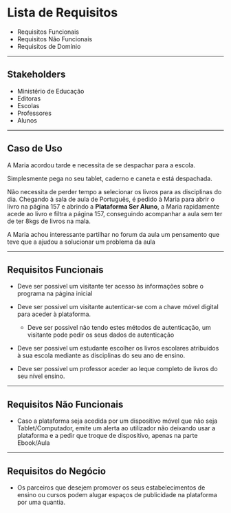 # Lista de Requisitos

* Requisitos Funcionais
* Requisitos Não Funcionais
* Requisitos de Domínio

---
## Stakeholders

* Ministério de Educação
* Editoras
* Escolas
* Professores
* Alunos
---

## Caso de Uso

A Maria acordou tarde e necessita de se despachar para a escola.

Simplesmente pega no seu tablet, caderno e caneta e está despachada.

Não necessita de perder tempo a selecionar os livros para as disciplinas do dia. Chegando à sala de aula de Português, é pedido à Maria para abrir o livro na página 157 e abrindo a __Plataforma Ser Aluno__, a Maria rapidamente acede ao livro e filtra a página 157, conseguindo acompanhar a aula sem ter de ter 8kgs de livros na mala.

A Maria achou interessante partilhar no forum da aula um pensamento que teve que a ajudou a solucionar um problema da aula

--- 

## Requisitos Funcionais

* Deve ser possivel um visitante ter acesso às informações sobre o programa na página inicial

* Deve ser possivel um visitante autenticar-se com a chave móvel digital para aceder à plataforma.

    * Deve ser possivel não tendo estes métodos de autenticação, um visitante pode pedir os seus dados de autenticação


* Deve ser possivel um estudante escolher os livros escolares atribuidos à sua escola mediante as disciplinas do seu ano de ensino.

* Deve ser possivel um professor aceder ao leque completo de livros do seu nível ensino.

---

## Requisitos Não Funcionais

* Caso a plataforma seja acedida por um dispositivo móvel que não seja Tablet/Computador, emite um alerta ao utilizador não deixando usar a plataforma e a pedir que troque de dispositivo, apenas na parte Ebook/Aula

---

## Requisitos do Negócio

* Os parceiros que desejem promover os seus estabelecimentos de ensino ou cursos podem alugar espaços de publicidade na plataforma por uma quantia.